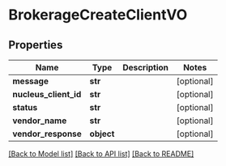 # BrokerageCreateClientVO

## Properties
Name | Type | Description | Notes
------------ | ------------- | ------------- | -------------
**message** | **str** |  | [optional] 
**nucleus_client_id** | **str** |  | [optional] 
**status** | **str** |  | [optional] 
**vendor_name** | **str** |  | [optional] 
**vendor_response** | **object** |  | [optional] 

[[Back to Model list]](../README.md#documentation-for-models) [[Back to API list]](../README.md#documentation-for-api-endpoints) [[Back to README]](../README.md)


